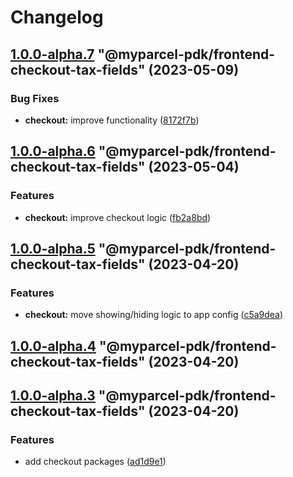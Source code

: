 # Changelog

<!-- MONODEPLOY:BELOW -->

## [1.0.0-alpha.7](https://github/myparcelnl/js-pdk/compare/@myparcel-pdk/frontend-checkout-tax-fields@1.0.0-alpha.6...@myparcel-pdk/frontend-checkout-tax-fields@1.0.0-alpha.7) "@myparcel-pdk/frontend-checkout-tax-fields" (2023-05-09)


### Bug Fixes

* **checkout:** improve functionality ([8172f7b](https://github/myparcelnl/js-pdk/commit/8172f7b72182253b87a5ab611f1aa9807cc6e63c))




## [1.0.0-alpha.6](https://github/myparcelnl/js-pdk/compare/@myparcel-pdk/frontend-checkout-tax-fields@1.0.0-alpha.5...@myparcel-pdk/frontend-checkout-tax-fields@1.0.0-alpha.6) "@myparcel-pdk/frontend-checkout-tax-fields" (2023-05-04)


### Features

* **checkout:** improve checkout logic ([fb2a8bd](https://github/myparcelnl/js-pdk/commit/fb2a8bd4b9404cac0fe600526d85465e3a1ee5f9))




## [1.0.0-alpha.5](https://github/myparcelnl/js-pdk/compare/@myparcel-pdk/frontend-checkout-tax-fields@1.0.0-alpha.4...@myparcel-pdk/frontend-checkout-tax-fields@1.0.0-alpha.5) "@myparcel-pdk/frontend-checkout-tax-fields" (2023-04-20)


### Features

* **checkout:** move showing/hiding logic to app config ([c5a9dea](https://github/myparcelnl/js-pdk/commit/c5a9dea4463efb3d293406e05fa010312faca76a))




## [1.0.0-alpha.4](https://github/myparcelnl/js-pdk/compare/@myparcel-pdk/frontend-checkout-tax-fields@1.0.0-alpha.3...@myparcel-pdk/frontend-checkout-tax-fields@1.0.0-alpha.4) "@myparcel-pdk/frontend-checkout-tax-fields" (2023-04-20)




## [1.0.0-alpha.3](https://github/myparcelnl/js-pdk/compare/@myparcel-pdk/frontend-checkout-tax-fields@1.0.0-alpha.2...@myparcel-pdk/frontend-checkout-tax-fields@1.0.0-alpha.3) "@myparcel-pdk/frontend-checkout-tax-fields" (2023-04-20)


### Features

* add checkout packages ([ad1d9e1](https://github/myparcelnl/js-pdk/commit/ad1d9e1f027af9e6124f8266f64edc0509e22a9d))


